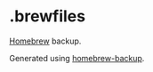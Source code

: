 .brewfiles
===

[Homebrew](http://brew.sh) backup.

Generated using [homebrew-backup](https://github.com/rstacruz/homebrew-backup).
